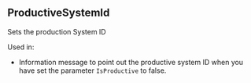 ## ProductiveSystemId

Sets the production System ID

Used in:
-	Information message to point out the productive system ID when you have set the parameter `IsProductive` to false.